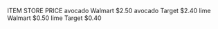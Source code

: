 ITEM      STORE       PRICE
avocado  Walmart      $2.50
avocado  Target       $2.40
lime     Walmart      $0.50
lime     Target       $0.40
